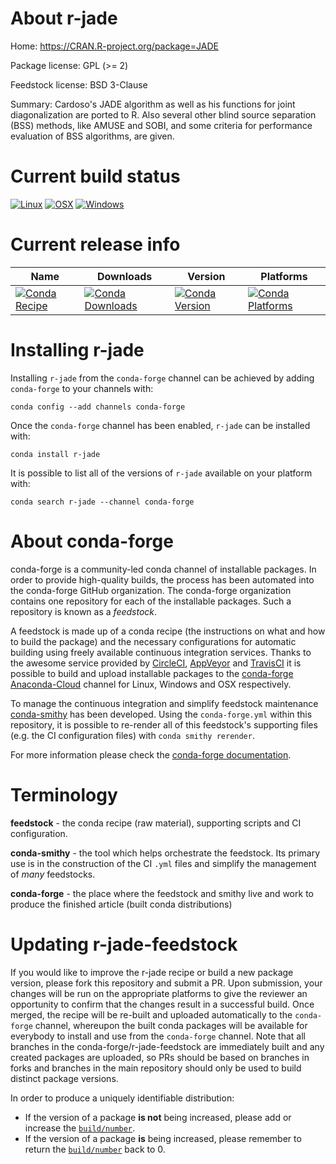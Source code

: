 About r-jade
============

Home: https://CRAN.R-project.org/package=JADE

Package license: GPL (>= 2)

Feedstock license: BSD 3-Clause

Summary: Cardoso's JADE algorithm as well as his functions for joint diagonalization are ported to R. Also several other blind source separation (BSS) methods, like AMUSE and SOBI, and some criteria for performance evaluation of BSS algorithms, are given.



Current build status
====================

[![Linux](https://img.shields.io/circleci/project/github/conda-forge/r-jade-feedstock/master.svg?label=Linux)](https://circleci.com/gh/conda-forge/r-jade-feedstock)
[![OSX](https://img.shields.io/travis/conda-forge/r-jade-feedstock/master.svg?label=macOS)](https://travis-ci.org/conda-forge/r-jade-feedstock)
[![Windows](https://img.shields.io/appveyor/ci/conda-forge/r-jade-feedstock/master.svg?label=Windows)](https://ci.appveyor.com/project/conda-forge/r-jade-feedstock/branch/master)

Current release info
====================

| Name | Downloads | Version | Platforms |
| --- | --- | --- | --- |
| [![Conda Recipe](https://img.shields.io/badge/recipe-r--jade-green.svg)](https://anaconda.org/conda-forge/r-jade) | [![Conda Downloads](https://img.shields.io/conda/dn/conda-forge/r-jade.svg)](https://anaconda.org/conda-forge/r-jade) | [![Conda Version](https://img.shields.io/conda/vn/conda-forge/r-jade.svg)](https://anaconda.org/conda-forge/r-jade) | [![Conda Platforms](https://img.shields.io/conda/pn/conda-forge/r-jade.svg)](https://anaconda.org/conda-forge/r-jade) |

Installing r-jade
=================

Installing `r-jade` from the `conda-forge` channel can be achieved by adding `conda-forge` to your channels with:

```
conda config --add channels conda-forge
```

Once the `conda-forge` channel has been enabled, `r-jade` can be installed with:

```
conda install r-jade
```

It is possible to list all of the versions of `r-jade` available on your platform with:

```
conda search r-jade --channel conda-forge
```


About conda-forge
=================

conda-forge is a community-led conda channel of installable packages.
In order to provide high-quality builds, the process has been automated into the
conda-forge GitHub organization. The conda-forge organization contains one repository
for each of the installable packages. Such a repository is known as a *feedstock*.

A feedstock is made up of a conda recipe (the instructions on what and how to build
the package) and the necessary configurations for automatic building using freely
available continuous integration services. Thanks to the awesome service provided by
[CircleCI](https://circleci.com/), [AppVeyor](https://www.appveyor.com/)
and [TravisCI](https://travis-ci.org/) it is possible to build and upload installable
packages to the [conda-forge](https://anaconda.org/conda-forge)
[Anaconda-Cloud](https://anaconda.org/) channel for Linux, Windows and OSX respectively.

To manage the continuous integration and simplify feedstock maintenance
[conda-smithy](https://github.com/conda-forge/conda-smithy) has been developed.
Using the ``conda-forge.yml`` within this repository, it is possible to re-render all of
this feedstock's supporting files (e.g. the CI configuration files) with ``conda smithy rerender``.

For more information please check the [conda-forge documentation](https://conda-forge.org/docs/).

Terminology
===========

**feedstock** - the conda recipe (raw material), supporting scripts and CI configuration.

**conda-smithy** - the tool which helps orchestrate the feedstock.
                   Its primary use is in the construction of the CI ``.yml`` files
                   and simplify the management of *many* feedstocks.

**conda-forge** - the place where the feedstock and smithy live and work to
                  produce the finished article (built conda distributions)


Updating r-jade-feedstock
=========================

If you would like to improve the r-jade recipe or build a new
package version, please fork this repository and submit a PR. Upon submission,
your changes will be run on the appropriate platforms to give the reviewer an
opportunity to confirm that the changes result in a successful build. Once
merged, the recipe will be re-built and uploaded automatically to the
`conda-forge` channel, whereupon the built conda packages will be available for
everybody to install and use from the `conda-forge` channel.
Note that all branches in the conda-forge/r-jade-feedstock are
immediately built and any created packages are uploaded, so PRs should be based
on branches in forks and branches in the main repository should only be used to
build distinct package versions.

In order to produce a uniquely identifiable distribution:
 * If the version of a package **is not** being increased, please add or increase
   the [``build/number``](https://conda.io/docs/user-guide/tasks/build-packages/define-metadata.html#build-number-and-string).
 * If the version of a package **is** being increased, please remember to return
   the [``build/number``](https://conda.io/docs/user-guide/tasks/build-packages/define-metadata.html#build-number-and-string)
   back to 0.
